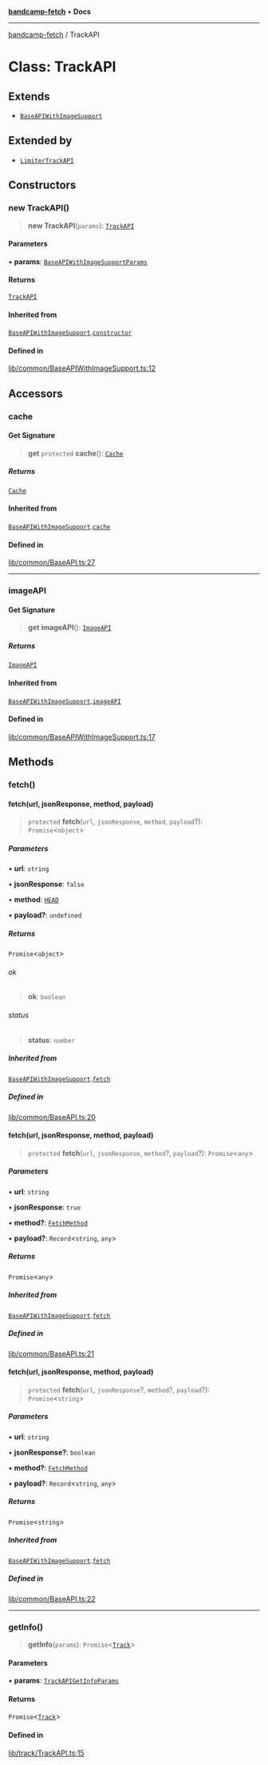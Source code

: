 [**bandcamp-fetch**](../README.md) • **Docs**

***

[bandcamp-fetch](../README.md) / TrackAPI

# Class: TrackAPI

## Extends

- [`BaseAPIWithImageSupport`](BaseAPIWithImageSupport.md)

## Extended by

- [`LimiterTrackAPI`](LimiterTrackAPI.md)

## Constructors

### new TrackAPI()

> **new TrackAPI**(`params`): [`TrackAPI`](TrackAPI.md)

#### Parameters

• **params**: [`BaseAPIWithImageSupportParams`](../interfaces/BaseAPIWithImageSupportParams.md)

#### Returns

[`TrackAPI`](TrackAPI.md)

#### Inherited from

[`BaseAPIWithImageSupport`](BaseAPIWithImageSupport.md).[`constructor`](BaseAPIWithImageSupport.md#constructors)

#### Defined in

[lib/common/BaseAPIWithImageSupport.ts:12](https://github.com/patrickkfkan/bandcamp-fetch/blob/e4cb82348d4aab387354625a2433077d57362f73/src/lib/common/BaseAPIWithImageSupport.ts#L12)

## Accessors

### cache

#### Get Signature

> **get** `protected` **cache**(): [`Cache`](Cache.md)

##### Returns

[`Cache`](Cache.md)

#### Inherited from

[`BaseAPIWithImageSupport`](BaseAPIWithImageSupport.md).[`cache`](BaseAPIWithImageSupport.md#cache)

#### Defined in

[lib/common/BaseAPI.ts:27](https://github.com/patrickkfkan/bandcamp-fetch/blob/e4cb82348d4aab387354625a2433077d57362f73/src/lib/common/BaseAPI.ts#L27)

***

### imageAPI

#### Get Signature

> **get** **imageAPI**(): [`ImageAPI`](ImageAPI.md)

##### Returns

[`ImageAPI`](ImageAPI.md)

#### Inherited from

[`BaseAPIWithImageSupport`](BaseAPIWithImageSupport.md).[`imageAPI`](BaseAPIWithImageSupport.md#imageapi)

#### Defined in

[lib/common/BaseAPIWithImageSupport.ts:17](https://github.com/patrickkfkan/bandcamp-fetch/blob/e4cb82348d4aab387354625a2433077d57362f73/src/lib/common/BaseAPIWithImageSupport.ts#L17)

## Methods

### fetch()

#### fetch(url, jsonResponse, method, payload)

> `protected` **fetch**(`url`, `jsonResponse`, `method`, `payload`?): `Promise`\<`object`\>

##### Parameters

• **url**: `string`

• **jsonResponse**: `false`

• **method**: [`HEAD`](../enumerations/FetchMethod.md#head)

• **payload?**: `undefined`

##### Returns

`Promise`\<`object`\>

###### ok

> **ok**: `boolean`

###### status

> **status**: `number`

##### Inherited from

[`BaseAPIWithImageSupport`](BaseAPIWithImageSupport.md).[`fetch`](BaseAPIWithImageSupport.md#fetch)

##### Defined in

[lib/common/BaseAPI.ts:20](https://github.com/patrickkfkan/bandcamp-fetch/blob/e4cb82348d4aab387354625a2433077d57362f73/src/lib/common/BaseAPI.ts#L20)

#### fetch(url, jsonResponse, method, payload)

> `protected` **fetch**(`url`, `jsonResponse`, `method`?, `payload`?): `Promise`\<`any`\>

##### Parameters

• **url**: `string`

• **jsonResponse**: `true`

• **method?**: [`FetchMethod`](../enumerations/FetchMethod.md)

• **payload?**: `Record`\<`string`, `any`\>

##### Returns

`Promise`\<`any`\>

##### Inherited from

[`BaseAPIWithImageSupport`](BaseAPIWithImageSupport.md).[`fetch`](BaseAPIWithImageSupport.md#fetch)

##### Defined in

[lib/common/BaseAPI.ts:21](https://github.com/patrickkfkan/bandcamp-fetch/blob/e4cb82348d4aab387354625a2433077d57362f73/src/lib/common/BaseAPI.ts#L21)

#### fetch(url, jsonResponse, method, payload)

> `protected` **fetch**(`url`, `jsonResponse`?, `method`?, `payload`?): `Promise`\<`string`\>

##### Parameters

• **url**: `string`

• **jsonResponse?**: `boolean`

• **method?**: [`FetchMethod`](../enumerations/FetchMethod.md)

• **payload?**: `Record`\<`string`, `any`\>

##### Returns

`Promise`\<`string`\>

##### Inherited from

[`BaseAPIWithImageSupport`](BaseAPIWithImageSupport.md).[`fetch`](BaseAPIWithImageSupport.md#fetch)

##### Defined in

[lib/common/BaseAPI.ts:22](https://github.com/patrickkfkan/bandcamp-fetch/blob/e4cb82348d4aab387354625a2433077d57362f73/src/lib/common/BaseAPI.ts#L22)

***

### getInfo()

> **getInfo**(`params`): `Promise`\<[`Track`](../interfaces/Track.md)\>

#### Parameters

• **params**: [`TrackAPIGetInfoParams`](../interfaces/TrackAPIGetInfoParams.md)

#### Returns

`Promise`\<[`Track`](../interfaces/Track.md)\>

#### Defined in

[lib/track/TrackAPI.ts:15](https://github.com/patrickkfkan/bandcamp-fetch/blob/e4cb82348d4aab387354625a2433077d57362f73/src/lib/track/TrackAPI.ts#L15)
